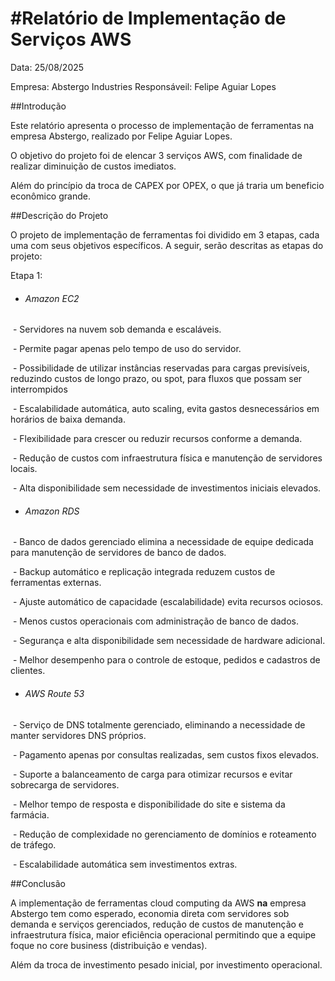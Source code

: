# \#Relatório de Implementação de Serviços AWS





Data: 25/08/2025

Empresa: Abstergo Industries
Responsáveil: Felipe Aguiar Lopes



\##Introdução

Este relatório apresenta o processo de implementação de ferramentas na empresa Abstergo, realizado por Felipe Aguiar Lopes.

O objetivo do projeto foi de elencar 3 serviços AWS, com finalidade de realizar diminuição de custos imediatos.

Além do princípio da troca de CAPEX por OPEX, o que já traria um beneficio econômico grande.



\##Descrição do Projeto

O projeto de implementação de ferramentas foi dividido em 3 etapas, cada uma com seus objetivos específicos. A seguir, serão descritas as etapas do projeto:



Etapa 1:

* ###### Amazon EC2

 - Servidores na nuvem sob demanda e escaláveis.

 - Permite pagar apenas pelo tempo de uso do servidor.

 - Possibilidade de utilizar instâncias reservadas para cargas previsíveis, reduzindo custos de longo prazo, ou spot, para fluxos que possam ser interrompidos

 - Escalabilidade automática, auto scaling, evita gastos desnecessários em horários de baixa demanda.

 - Flexibilidade para crescer ou reduzir recursos conforme a demanda.

 - Redução de custos com infraestrutura física e manutenção de servidores locais.

 - Alta disponibilidade sem necessidade de investimentos iniciais elevados.



* ###### Amazon RDS

 - Banco de dados gerenciado elimina a necessidade de equipe dedicada para manutenção de servidores de banco de dados.

 - Backup automático e replicação integrada reduzem custos de ferramentas externas.

 - Ajuste automático de capacidade (escalabilidade) evita recursos ociosos.

 - Menos custos operacionais com administração de banco de dados.

 - Segurança e alta disponibilidade sem necessidade de hardware adicional.

 - Melhor desempenho para o controle de estoque, pedidos e cadastros de clientes.



* ###### AWS Route 53

 - Serviço de DNS totalmente gerenciado, eliminando a necessidade de manter servidores DNS próprios.

 - Pagamento apenas por consultas realizadas, sem custos fixos elevados.

 - Suporte a balanceamento de carga para otimizar recursos e evitar sobrecarga de servidores.

 - Melhor tempo de resposta e disponibilidade do site e sistema da farmácia.

 - Redução de complexidade no gerenciamento de domínios e roteamento de tráfego.

 - Escalabilidade automática sem investimentos extras.



\##Conclusão

A implementação de ferramentas cloud computing da AWS **na** empresa Abstergo tem como esperado, economia direta com servidores sob demanda e serviços gerenciados, redução de custos de manutenção e infraestrutura física, maior eficiência operacional permitindo que a equipe foque no core business (distribuição e vendas).

Além da troca de investimento pesado inicial, por investimento operacional.

